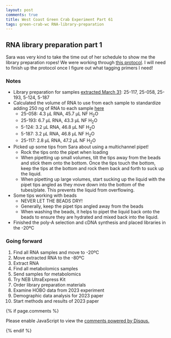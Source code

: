 ```yaml
---
layout: post
comments: true
title: West Coast Green Crab Experiment Part 61
tags: green-crab-wc RNA-library-preparation
---
```


## RNA library preparation part 1

Sara was very kind to take the time out of her schedule to show me the library preparation ropes! We were working through [this protocol](https://docs.google.com/document/d/1KUGF7xg5rOeEQ883Pr_nJX1BmIbkS9pryi89AFXG9qM/edit?tab=t.0). I will need to finish up the protocol once I figure out what tagging primers I need!

### Notes

- Library preparation for samples [extracted March 31](https://yaaminiv.github.io/Green-Crab-Experiment-2023-Part60/): 25-117, 25-058, 25-193, 5-124, 5-187
- Calculated the volume of RNA to use from each sample to standardize adding 250 ng of RNA to each sample [here](https://docs.google.com/spreadsheets/d/1B1tyeCI7F_T-l41144m6k_MEVhhU-XCHAEkr6PHoTpw/edit?gid=1215190646#gid=1215190646)
  - 25-058: 4.3 µL RNA, 45.7 µL NF H<sub>2</sub>O
  - 25-193: 6.7 µL RNA, 43.3 µL NF H<sub>2</sub>O
  - 5-124: 3.2 µL RNA, 46.8 µL NF H<sub>2</sub>O
  - 5-187: 3.2 µL RNA, 46.8 µL NF H<sub>2</sub>O
  - 25-117: 2.8 µL RNA, 47.2 µL NF H<sub>2</sub>O
- Picked up some tips from Sara about using a multichannel pipet!
  - Rock the tips onto the pipet when loading
  - When pipetting up small volumes, tilt the tips away from the beads and stick them onto the bottom. Once the tips touch the bottom, keep the tips at the bottom and rock them back and forth to suck up the liquid.
  - When pipetting up large volumes, start sucking up the liquid with the pipet tips angled as they move down into the bottom of the tubes/plate. This prevents the liquid from overflowing.
- Some tips working with beads
  - NEVER LET THE BEADS DRY!
  - Generally, keep the pipet tips angled away from the beads
  - When washing the beads, it helps to pipet the liquid back onto the beads to ensure they are hydrated and mixed back into the liquid.
- Finished the poly-A selection and cDNA synthesis and placed libraries in the -20ºC

### Going forward

1. Find all RNA samples and move to -20ºC
2. Move extracted RNA to the -80ºC
3. Extract RNA
2. Find all metabolomics samples
2. Send samples for metabolomics
3. Try NEB UltraExpress Kit
4. Order library preparation materials
4. Examine HOBO data from 2023 experiment
5. Demographic data analysis for 2023 paper
6. Start methods and results of 2023 paper

{% if page.comments %}

<div id="disqus_thread"></div>
<script>

/**
*  RECOMMENDED CONFIGURATION VARIABLES: EDIT AND UNCOMMENT THE SECTION BELOW TO INSERT DYNAMIC VALUES FROM YOUR PLATFORM OR CMS.
*  LEARN WHY DEFINING THESE VARIABLES IS IMPORTANT: https://disqus.com/admin/universalcode/#configuration-variables*/
/*
var disqus_config = function () {
this.page.url = PAGE_URL;  // Replace PAGE_URL with your page's canonical URL variable
this.page.identifier = PAGE_IDENTIFIER; // Replace PAGE_IDENTIFIER with your page's unique identifier variable
};
*/
(function() { // DON'T EDIT BELOW THIS LINE
var d = document, s = d.createElement('script');
s.src = 'https://the-responsible-grad-student.disqus.com/embed.js';
s.setAttribute('data-timestamp', +new Date());
(d.head || d.body).appendChild(s);
})();
</script>
<noscript>Please enable JavaScript to view the <a href="https://disqus.com/?ref_noscript">comments powered by Disqus.</a></noscript>

{% endif %}

<script id="dsq-count-scr" src="//the-responsible-grad-student.disqus.com/count.js" async></script>
